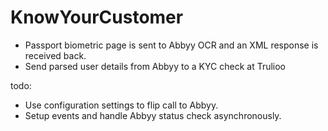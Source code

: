 # KnowYourCustomer

- Passport biometric page is sent to Abbyy OCR and an XML response is received back.
- Send parsed user details from Abbyy to a KYC check at Trulioo

todo:
- Use configuration settings to flip call to Abbyy.
- Setup events and handle Abbyy status check asynchronously.